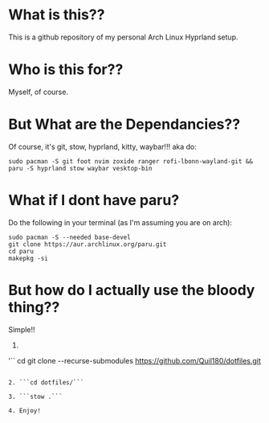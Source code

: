 # What is this??
This is a github repository of my personal Arch Linux Hyprland setup.

# Who is this for??
Myself, of course.

# But What are the Dependancies??
Of course, it's git, stow, hyprland, kitty, waybar!!!
aka do:
```
sudo pacman -S git foot nvim zoxide ranger rofi-lbonn-wayland-git && paru -S hyprland stow waybar vesktop-bin
```

# What if I dont have paru?
Do the following in your terminal (as I'm assuming you are on arch):
```
sudo pacman -S --needed base-devel
git clone https://aur.archlinux.org/paru.git
cd paru
makepkg -si
```

# But how do I actually use the bloody thing??
Simple!!

1. 
'``
cd
git clone --recurse-submodules https://github.com/Quil180/dotfiles.git
```

2. ```cd dotfiles/```

3. ```stow .```

4. Enjoy!

